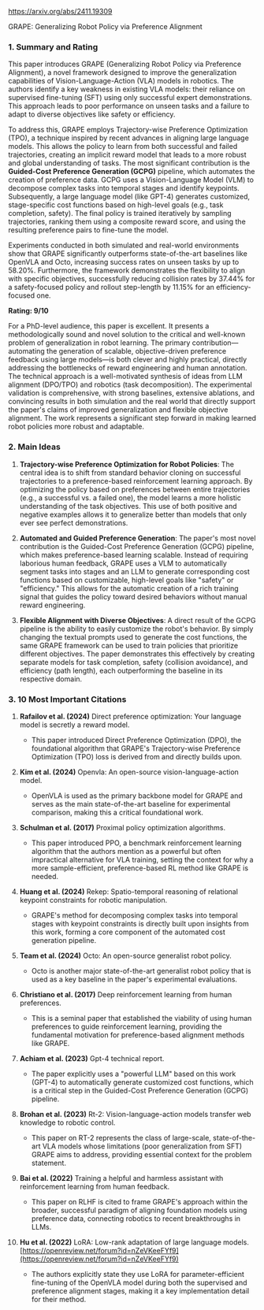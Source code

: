 https://arxiv.org/abs/2411.19309

GRAPE: Generalizing Robot Policy via Preference Alignment

### 1. Summary and Rating

This paper introduces GRAPE (Generalizing Robot Policy via Preference Alignment), a novel framework designed to improve the generalization capabilities of Vision-Language-Action (VLA) models in robotics. The authors identify a key weakness in existing VLA models: their reliance on supervised fine-tuning (SFT) using only successful expert demonstrations. This approach leads to poor performance on unseen tasks and a failure to adapt to diverse objectives like safety or efficiency.

To address this, GRAPE employs Trajectory-wise Preference Optimization (TPO), a technique inspired by recent advances in aligning large language models. This allows the policy to learn from both successful and failed trajectories, creating an implicit reward model that leads to a more robust and global understanding of tasks. The most significant contribution is the **Guided-Cost Preference Generation (GCPG)** pipeline, which automates the creation of preference data. GCPG uses a Vision-Language Model (VLM) to decompose complex tasks into temporal stages and identify keypoints. Subsequently, a large language model (like GPT-4) generates customized, stage-specific cost functions based on high-level goals (e.g., task completion, safety). The final policy is trained iteratively by sampling trajectories, ranking them using a composite reward score, and using the resulting preference pairs to fine-tune the model.

Experiments conducted in both simulated and real-world environments show that GRAPE significantly outperforms state-of-the-art baselines like OpenVLA and Octo, increasing success rates on unseen tasks by up to 58.20%. Furthermore, the framework demonstrates the flexibility to align with specific objectives, successfully reducing collision rates by 37.44% for a safety-focused policy and rollout step-length by 11.15% for an efficiency-focused one.

**Rating: 9/10**

For a PhD-level audience, this paper is excellent. It presents a methodologically sound and novel solution to the critical and well-known problem of generalization in robot learning. The primary contribution—automating the generation of scalable, objective-driven preference feedback using large models—is both clever and highly practical, directly addressing the bottlenecks of reward engineering and human annotation. The technical approach is a well-motivated synthesis of ideas from LLM alignment (DPO/TPO) and robotics (task decomposition). The experimental validation is comprehensive, with strong baselines, extensive ablations, and convincing results in both simulation and the real world that directly support the paper's claims of improved generalization and flexible objective alignment. The work represents a significant step forward in making learned robot policies more robust and adaptable.

### 2. Main Ideas

1.  **Trajectory-wise Preference Optimization for Robot Policies**: The central idea is to shift from standard behavior cloning on successful trajectories to a preference-based reinforcement learning approach. By optimizing the policy based on preferences between entire trajectories (e.g., a successful vs. a failed one), the model learns a more holistic understanding of the task objectives. This use of both positive and negative examples allows it to generalize better than models that only ever see perfect demonstrations.

2.  **Automated and Guided Preference Generation**: The paper's most novel contribution is the Guided-Cost Preference Generation (GCPG) pipeline, which makes preference-based learning scalable. Instead of requiring laborious human feedback, GRAPE uses a VLM to automatically segment tasks into stages and an LLM to generate corresponding cost functions based on customizable, high-level goals like "safety" or "efficiency." This allows for the automatic creation of a rich training signal that guides the policy toward desired behaviors without manual reward engineering.

3.  **Flexible Alignment with Diverse Objectives**: A direct result of the GCPG pipeline is the ability to easily customize the robot's behavior. By simply changing the textual prompts used to generate the cost functions, the same GRAPE framework can be used to train policies that prioritize different objectives. The paper demonstrates this effectively by creating separate models for task completion, safety (collision avoidance), and efficiency (path length), each outperforming the baseline in its respective domain.

### 3. 10 Most Important Citations

1.  **Rafailov et al. (2024)** Direct preference optimization: Your language model is secretly a reward model.
    *   This paper introduced Direct Preference Optimization (DPO), the foundational algorithm that GRAPE's Trajectory-wise Preference Optimization (TPO) loss is derived from and directly builds upon.

2.  **Kim et al. (2024)** Openvla: An open-source vision-language-action model.
    *   OpenVLA is used as the primary backbone model for GRAPE and serves as the main state-of-the-art baseline for experimental comparison, making this a critical foundational work.

3.  **Schulman et al. (2017)** Proximal policy optimization algorithms.
    *   This paper introduced PPO, a benchmark reinforcement learning algorithm that the authors mention as a powerful but often impractical alternative for VLA training, setting the context for why a more sample-efficient, preference-based RL method like GRAPE is needed.

4.  **Huang et al. (2024)** Rekep: Spatio-temporal reasoning of relational keypoint constraints for robotic manipulation.
    *   GRAPE's method for decomposing complex tasks into temporal stages with keypoint constraints is directly built upon insights from this work, forming a core component of the automated cost generation pipeline.

5.  **Team et al. (2024)** Octo: An open-source generalist robot policy.
    *   Octo is another major state-of-the-art generalist robot policy that is used as a key baseline in the paper's experimental evaluations.

6.  **Christiano et al. (2017)** Deep reinforcement learning from human preferences.
    *   This is a seminal paper that established the viability of using human preferences to guide reinforcement learning, providing the fundamental motivation for preference-based alignment methods like GRAPE.

7.  **Achiam et al. (2023)** Gpt-4 technical report.
    *   The paper explicitly uses a "powerful LLM" based on this work (GPT-4) to automatically generate customized cost functions, which is a critical step in the Guided-Cost Preference Generation (GCPG) pipeline.

8.  **Brohan et al. (2023)** Rt-2: Vision-language-action models transfer web knowledge to robotic control.
    *   This paper on RT-2 represents the class of large-scale, state-of-the-art VLA models whose limitations (poor generalization from SFT) GRAPE aims to address, providing essential context for the problem statement.

9.  **Bai et al. (2022)** Training a helpful and harmless assistant with reinforcement learning from human feedback.
    *   This paper on RLHF is cited to frame GRAPE's approach within the broader, successful paradigm of aligning foundation models using preference data, connecting robotics to recent breakthroughs in LLMs.

10. **Hu et al. (2022)** LoRA: Low-rank adaptation of large language models. [https://openreview.net/forum?id=nZeVKeeFYf9](https://openreview.net/forum?id=nZeVKeeFYf9)
    *   The authors explicitly state they use LoRA for parameter-efficient fine-tuning of the OpenVLA model during both the supervised and preference alignment stages, making it a key implementation detail for their method.
